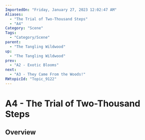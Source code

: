 ```yaml
---
ImportedOn: "Friday, January 27, 2023 12:02:47 AM"
Aliases:
  - "The Trial of Two-Thousand Steps"
  - "A4"
Category: "Scene"
Tags:
  - "Category/Scene"
parent:
  - "The Tangling Wildwood"
up:
  - "The Tangling Wildwood"
prev:
  - "A2 - Exotic Blooms"
next:
  - "A3 - They Came From the Woods!"
RWtopicId: "Topic_9122"
---
```

# A4 - The Trial of Two-Thousand Steps
## Overview
